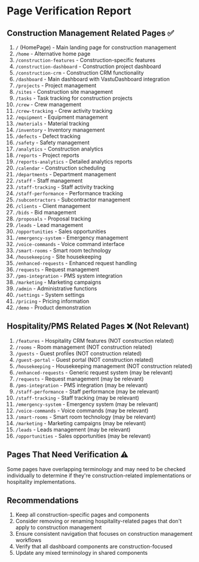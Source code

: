 # Page Verification Report

## Construction Management Related Pages ✅

1. `/` (HomePage) - Main landing page for construction management
2. `/home` - Alternative home page
3. `/construction-features` - Construction-specific features
4. `/construction-dashboard` - Construction project dashboard
5. `/construction-crm` - Construction CRM functionality
6. `/dashboard` - Main dashboard with VastuDashboard integration
7. `/projects` - Project management
8. `/sites` - Construction site management
9. `/tasks` - Task tracking for construction projects
10. `/crew` - Crew management
11. `/crew-tracking` - Crew activity tracking
12. `/equipment` - Equipment management
13. `/materials` - Material tracking
14. `/inventory` - Inventory management
15. `/defects` - Defect tracking
16. `/safety` - Safety management
17. `/analytics` - Construction analytics
18. `/reports` - Project reports
19. `/reports-analytics` - Detailed analytics reports
20. `/calendar` - Construction scheduling
21. `/departments` - Department management
22. `/staff` - Staff management
23. `/staff-tracking` - Staff activity tracking
24. `/staff-performance` - Performance tracking
25. `/subcontractors` - Subcontractor management
26. `/clients` - Client management
27. `/bids` - Bid management
28. `/proposals` - Proposal tracking
29. `/leads` - Lead management
30. `/opportunities` - Sales opportunities
31. `/emergency-system` - Emergency management
32. `/voice-commands` - Voice command interface
33. `/smart-rooms` - Smart room technology
34. `/housekeeping` - Site housekeeping
35. `/enhanced-requests` - Enhanced request handling
36. `/requests` - Request management
37. `/pms-integration` - PMS system integration
38. `/marketing` - Marketing campaigns
39. `/admin` - Administrative functions
40. `/settings` - System settings
41. `/pricing` - Pricing information
42. `/demo` - Product demonstration

## Hospitality/PMS Related Pages ❌ (Not Relevant)

1. `/features` - Hospitality CRM features (NOT construction related)
2. `/rooms` - Room management (NOT construction related)
3. `/guests` - Guest profiles (NOT construction related)
4. `/guest-portal` - Guest portal (NOT construction related)
5. `/housekeeping` - Housekeeping management (NOT construction related)
6. `/enhanced-requests` - Generic request system (may be relevant)
7. `/requests` - Request management (may be relevant)
8. `/pms-integration` - PMS integration (may be relevant)
9. `/staff-performance` - Staff performance (may be relevant)
10. `/staff-tracking` - Staff tracking (may be relevant)
11. `/emergency-system` - Emergency system (may be relevant)
12. `/voice-commands` - Voice commands (may be relevant)
13. `/smart-rooms` - Smart room technology (may be relevant)
14. `/marketing` - Marketing campaigns (may be relevant)
15. `/leads` - Leads management (may be relevant)
16. `/opportunities` - Sales opportunities (may be relevant)

## Pages That Need Verification ⚠️

Some pages have overlapping terminology and may need to be checked individually to determine if they're construction-related implementations or hospitality implementations.

## Recommendations

1. Keep all construction-specific pages and components
2. Consider removing or renaming hospitality-related pages that don't apply to construction management
3. Ensure consistent navigation that focuses on construction management workflows
4. Verify that all dashboard components are construction-focused
5. Update any mixed terminology in shared components